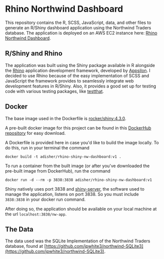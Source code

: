 # Rhino Northwind Dashboard

This repository contains the R, SCSS, JavaScript, data, and other files to generate an R/Shiny dashboard application using the Northwind Traders database. The application is deployed on an AWS EC2 instance here: <a href = "http://ec2-52-21-157-89.compute-1.amazonaws.com:3838/nw-app/" target = "_blank">Rhino Northwind Dashboard</a>.

## R/Shiny and Rhino

The application was built using the Shiny package available in R alongside the [Rhino](https://appsilon.github.io/rhino/) application development framework, developed by [Appsilon](https://appsilon.com/). I decided to use Rhino because of the easy implementation of SCSS and JavaScript the framework provides to seamlessly integrate web development features in R/Shiny. Also, it provides a good set up for testing code with various testing packages, like [testthat](https://testthat.r-lib.org/).

## Docker

The base image used in the Dockerfile is [rocker/shiny:4.3.0](https://github.com/rocker-org/rocker-versioned2/wiki/shiny_ec168d0acc04).

A pre-built docker image for this project can be found in this [DockerHub repository](https://hub.docker.com/repository/docker/adisher/rhino-shiny-nw-dashboard/general) for easy download.

A Dockerfile is provided here in case you'd like to build the image locally. To do this, run in your terminal the command 

```
docker build -t adisher/rhino-shiny-nw-dashboard:v1 .
```

To run a container from the built image (or after you've downloaded the pre-built image from DockerHub), run the command

```
docker run -d --rm -p 3838:3838 adisher/rhino-shiny-nw-dashboard:v1
```

Shiny natively uses port 3838 and [shiny-server](https://github.com/rstudio/shiny-server), the software used to manage the application, listens on port 3838. So you must include <code>3838:3838</code> in your docker run command. 

After doing so, the application should be available on your local machine at the url <code>localhost:3838/nw-app</code>.

## The Data

The data used was the SQLite Implementation of the Northwind Traders database, found at [https://github.com/jpwhite3/northwind-SQLite3](https://github.com/jpwhite3/northwind-SQLite3).
